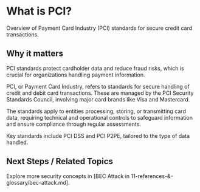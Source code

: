 # What is PCI?

Overview of Payment Card Industry (PCI) standards for secure credit card transactions.


## Why it matters
PCI standards protect cardholder data and reduce fraud risks, which is crucial for organizations handling payment information.

PCI, or Payment Card Industry, refers to standards for secure handling of credit and debit card transactions. These are managed by the PCI Security Standards Council, involving major card brands like Visa and Mastercard.

The standards apply to entities processing, storing, or transmitting card data, requiring technical and operational controls to safeguard information and ensure compliance through regular assessments.

Key standards include PCI DSS and PCI P2PE, tailored to the type of data handled.

## Next Steps / Related Topics  
Explore more security concepts in [BEC Attack in 11-references-&-glossary/bec-attack.md].

